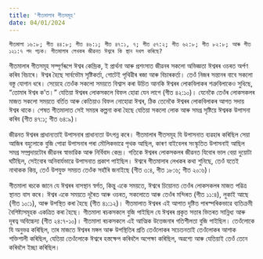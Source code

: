 ```yaml
---
title: 'গীতমালাৰ গীতসমূহ'
date: 04/01/2024
---
```


`গীতমালা ১৬:৮; গীত ৪৪:৮; গীত ৪৬:১; গীত ৪৭:১, ৭; গীত ৫৭:২; গীত ৬২:৮; গীত ৮২:৮; আৰু গীত ১২১:৭ পদ পঢ়ক। গীতমালাৰ লেখকৰ জীৱনত ঈশ্বৰে কি স্থান দখল কৰিছে?`

গীতমালাৰ গীতসমূহ সম্পূৰ্ণৰূপে ঈশ্বৰ কেন্দ্ৰিক, ই প্ৰাৰ্থনা আৰু প্ৰশংসাত জীৱনৰ সকলো অভিজ্ঞতা ঈশ্বৰৰ ওচৰত অৰ্পণ কৰিব বিচাৰে। ঈশ্বৰ হৈছে সাৰ্বভৌম সৃষ্টিকৰ্তা, গোটেই পৃথিৱীৰ ৰজা আৰু বিচাৰকৰ্তা। তেওঁ নিজৰ সন্তানৰ বাবে সকলো বস্তু যোগান ধৰে। সেয়েহে তেওঁক সকলো সময়তে বিশ্বাস কৰা উচিত আনকি ঈশ্বৰৰ লোকবিলাকৰ শত্ৰুবিলাকেও সুধিছে, “তোমাৰ ঈশ্বৰ ক’ত।” যেতিয়া ঈশ্বৰৰ লোকসকলে বিফল হোৱা যেন লাগে (গীত ৪২:১০)। যেনেকৈ তেওঁৰ লোকসকলৰ মাজত সকলো সময়তে বৰ্তিত আৰু কেতিয়াও বিফল নোহোৱা ঈশ্বৰ, ঠিক তেনেকৈ ঈশ্বৰৰ লোকবিলাকৰ আগত সদায় ঈশ্বৰ থাকে। শেষত গীতমালাত সেই সময়ৰ কল্পনা কৰা হৈছে যেতিয়া সকলো লোক আৰু সমগ্ৰ সৃষ্টিয়ে ঈশ্বৰক উপাসনা কৰিব (গীত ৪৭:১; গীত ৬৪:৯)।

জীৱনত ঈশ্বৰৰ প্ৰাধান্যতাই উপাসনাৰ প্ৰাধান্যতা উৎপন্ন কৰে। গীতমালাৰ গীতসমূহ যি উপাসনাত ব্যৱহাৰ কৰিছিল সেয়া আজিৰ বহুলোকে বুজি পোৱা উপাসনাৰ পৰা মৌলিকভাৱে পৃথক আছিল, কাৰণ বাইবেলৰ সংস্কৃতিত উপাসনাই আছিল সমগ্ৰ সম্প্ৰদায়টোৰ জীৱনৰ স্বাভাৱিক আৰু নিৰ্বিবাদ কেন্দ্ৰ। গতিকে ঈশ্বৰৰ লোকসকলৰ জীৱনত যিবোৰ ভাল বেয়া দুয়োটা ঘটিছিল, সেইবোৰ অনিবাৰ্যভাৱে উপাসনাত প্ৰকাশ পাইছিল। ঈশ্বৰে গীতমালাৰ লেখকৰ কথা শুনিছে, তেওঁ যতেই নাথাকক কিয়, তেওঁ উপযুক্ত সময়ত তেওঁক সহাঁৰি জনাইছে (গীত ৩:৪, গীত ১৮:৬; গীত ২০:৬)।

গীতমালা ৰচকে জানে যে ঈশ্বৰৰ বাসস্থান স্বৰ্গত, কিন্তু একে সময়তে, ঈশ্বৰে চিয়োনত তেওঁৰ লোকসকলৰ মাজত পৱিত্ৰ স্থানত বাস কৰে। ঈশ্বৰ একে সময়তে দূৰৈত আৰু ওচৰত, সকলোতে আৰু তেওঁৰ মন্দিৰত (গীত ১১:৪), লুকাই আছে (গীত ১০:১), আৰু উপস্থিত কৰা হৈছে (গীত ৪১:১২)। গীতমালাত ঈশ্বৰৰ এই আপাত দৃষ্টিত পাৰস্পৰিকভাৱে ব্যতিক্ৰমী বৈশিষ্ট্যসমূহক একত্ৰিত কৰা হৈছে। গীতমালা ৰচকসকলে বুজি পাইছিল যে ঈশ্বৰৰ প্ৰকৃত সত্তাৰ ভিতৰত সান্নিধ্য আৰু দূৰত্ব অবিচ্চেদ্য (গীত ২৪:৭-১০)। গীতমালা ৰচকসকলে এই আত্মিক উত্তেজনাৰ গতিশীলতা বুজি পাইছিল। তেওঁলোকে যি অনুভৱ কৰিছিল, তাৰ মাজতে ঈশ্বৰৰ মঙ্গল আৰু উপস্থিতিৰ প্ৰতি তেওঁলোকৰ সচেতনতাই তেওঁলোকৰ আশাক শক্তিশালী কৰিছিল, যেতিয়া তেওঁলোকে ঈশ্বৰে হস্তক্ষেপ কৰিবলৈ অপেক্ষা কৰিছিল, অৱশ্যে আৰু যেতিয়াই তেওঁ তেনে কৰিবলৈ ইচ্ছা কৰিছিল।